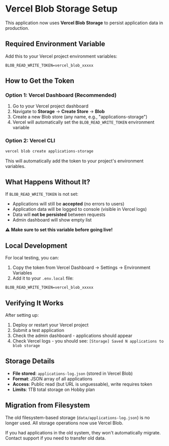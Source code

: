 # Vercel Blob Storage Setup

This application now uses **Vercel Blob Storage** to persist application data in production.

## Required Environment Variable

Add this to your Vercel project environment variables:

```
BLOB_READ_WRITE_TOKEN=vercel_blob_xxxxx
```

## How to Get the Token

### Option 1: Vercel Dashboard (Recommended)

1. Go to your Vercel project dashboard
2. Navigate to **Storage** → **Create Store** → **Blob**
3. Create a new Blob store (any name, e.g., "applications-storage")
4. Vercel will automatically set the `BLOB_READ_WRITE_TOKEN` environment variable

### Option 2: Vercel CLI

```bash
vercel blob create applications-storage
```

This will automatically add the token to your project's environment variables.

## What Happens Without It?

If `BLOB_READ_WRITE_TOKEN` is not set:

- Applications will still be **accepted** (no errors to users)
- Application data will be logged to console (visible in Vercel logs)
- Data will **not be persisted** between requests
- Admin dashboard will show empty list

⚠️ **Make sure to set this variable before going live!**

## Local Development

For local testing, you can:

1. Copy the token from Vercel Dashboard → Settings → Environment Variables
2. Add it to your `.env.local` file:

```
BLOB_READ_WRITE_TOKEN=vercel_blob_xxxxx
```

## Verifying It Works

After setting up:

1. Deploy or restart your Vercel project
2. Submit a test application
3. Check the admin dashboard - applications should appear
4. Check Vercel logs - you should see: `[Storage] Saved N applications to blob storage`

## Storage Details

- **File stored**: `applications-log.json` (stored in Vercel Blob)
- **Format**: JSON array of all applications
- **Access**: Public read (but URL is unguessable), write requires token
- **Limits**: 1TB total storage on Hobby plan

## Migration from Filesystem

The old filesystem-based storage (`data/applications-log.json`) is no longer used. All storage operations now use Vercel Blob.

If you had applications in the old system, they won't automatically migrate. Contact support if you need to transfer old data.

